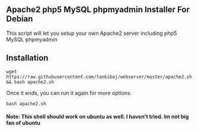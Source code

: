 ## Apache2 php5 MySQL phpmyadmin Installer For Debian

This script will let you setup your own Apache2 server including php5 MySQL phpmyadmin

## Installation

`wget https://raw.githubusercontent.com/tankibaj/webserver/master/apache2.sh && bash apache2.sh`

Once it ends, you can run it again for more options.

`bash apache2.sh`


#### Note: This shell should work on ubuntu as well. I haven't tried. Im not big fan of ubuntu
